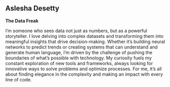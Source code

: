 ## Aslesha Desetty
**The Data Freak**



I’m someone who sees data not just as numbers, but as a powerful storyteller. I love delving into complex datasets and transforming them into meaningful insights that drive decision-making. Whether it’s building neural networks to predict trends or creating systems that can understand and generate human language, I’m driven by the challenge of pushing the boundaries of what’s possible with technology. My curiosity fuels my constant exploration of new tools and frameworks, always looking for innovative ways to solve problems and optimize processes. For me, it’s all about finding elegance in the complexity and making an impact with every line of code.
